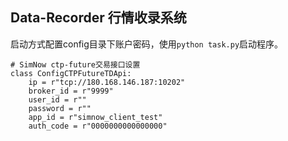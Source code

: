 ## Data-Recorder 行情收录系统

启动方式配置config目录下账户密码，使用`python task.py`启动程序。
```
# SimNow ctp-future交易接口设置
class ConfigCTPFutureTDApi:
    ip = r"tcp://180.168.146.187:10202"
    broker_id = r"9999"
    user_id = r""
    password = r""
    app_id = r"simnow_client_test"
    auth_code = r"0000000000000000"
```